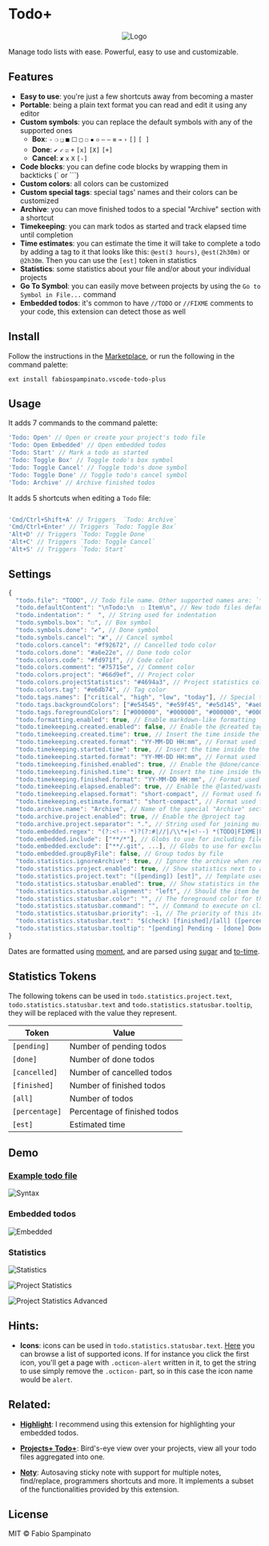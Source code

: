 # Todo+

<p align="center">
	<img src="https://raw.githubusercontent.com/fabiospampinato/vscode-todo-plus/master/resources/logo/logo-128x128.png" alt="Logo">
</p>

Manage todo lists with ease. Powerful, easy to use and customizable.

## Features

- **Easy to use**: you're just a few shortcuts away from becoming a master
- **Portable**: being a plain text format you can read and edit it using any editor
- **Custom symbols**: you can replace the default symbols with any of the supported ones
  - **Box**: `-` `❍` `❑` `■` `⬜` `□` `☐` `▪` `▫` `–` `—` `≡` `→` `›` `[]` `[ ]`
  - **Done**: `✔` `✓` `☑` `+` `[x]` `[X]` `[+]`
  - **Cancel**: `✘` `x` `X` `[-]`
- **Code blocks**: you can define code blocks by wrapping them in backticks (` or ```)
- **Custom colors**: all colors can be customized
- **Custom special tags**: special tags' names and their colors can be customized
- **Archive**: you can move finished todos to a special "Archive" section with a shortcut
- **Timekeeping**: you can mark todos as started and track elapsed time until completion
- **Time estimates**: you can estimate the time it will take to complete a todo by adding a tag to it that looks like this: `@est(3 hours)`, `@est(2h30m)` or `@2h30m`. Then you can use the `[est]` token in statistics
- **Statistics**: some statistics about your file and/or about your individual projects
- **Go To Symbol**: you can easily move between projects by using the `Go to Symbol in File...` command
- **Embedded todos**: it's common to have `//TODO` or `//FIXME` comments to your code, this extension can detect those as well

## Install

Follow the instructions in the [Marketplace](https://marketplace.visualstudio.com/items?itemName=fabiospampinato.vscode-todo-plus), or run the following in the command palette:

```shell
ext install fabiospampinato.vscode-todo-plus
```

## Usage

It adds 7 commands to the command palette:

```js
'Todo: Open' // Open or create your project's todo file
'Todo: Open Embedded' // Open embedded todos
'Todo: Start' // Mark a todo as started
'Todo: Toggle Box' // Toggle todo's box symbol
'Todo: Toggle Cancel' // Toggle todo's done symbol
'Todo: Toggle Done' // Toggle todo's cancel symbol
'Todo: Archive' // Archive finished todos
```

It adds 5 shortcuts when editing a `Todo` file:

```js

'Cmd/Ctrl+Shift+A' // Triggers  `Todo: Archive`
'Cmd/Ctrl+Enter' // Triggers `Todo: Toggle Box`
'Alt+D' // Triggers `Todo: Toggle Done`
'Alt+C' // Triggers `Todo: Toggle Cancel`
'Alt+S' // Triggers `Todo: Start`
```

## Settings

```js
{
  "todo.file": "TODO", // Todo file name. Other supported names are: `*.todo`, `*.todos`, `*.task`, `*.tasks`, `*.taskpaper` and `todolist.txt`
  "todo.defaultContent": "\nTodo:\n  ☐ Item\n", // New todo files default content
  "todo.indentation": "  ", // String used for indentation
  "todo.symbols.box": "☐", // Box symbol
  "todo.symbols.done": "✔", // Done symbol
  "todo.symbols.cancel": "✘", // Cancel symbol
  "todo.colors.cancel": "#f92672", // Cancelled todo color
  "todo.colors.done": "#a6e22e", // Done todo color
  "todo.colors.code": "#fd971f", // Code color
  "todo.colors.comment": "#75715e", // Comment color
  "todo.colors.project": "#66d9ef", // Project color
  "todo.colors.projectStatistics": "#4694a3", // Project statistics color
  "todo.colors.tag": "#e6db74", // Tag color
  "todo.tags.names": ["critical", "high", "low", "today"], // Special tags' names
  "todo.tags.backgroundColors": ["#e54545", "#e59f45", "#e5d145", "#ae81ff"], // Special tags' background colors
  "todo.tags.foregroundColors": ["#000000", "#000000", "#000000", "#000000"], // Special tags' foreground colors
  "todo.formatting.enabled": true, // Enable markdown-like formatting
  "todo.timekeeping.created.enabled": false, // Enable the @created tag
  "todo.timekeeping.created.time": true, // Insert the time inside the @created tag
  "todo.timekeeping.created.format": "YY-MM-DD HH:mm", // Format used for displaying time inside @created
  "todo.timekeeping.started.time": true, // Insert the time inside the @started tag
  "todo.timekeeping.started.format": "YY-MM-DD HH:mm", // Format used for displaying time inside @started
  "todo.timekeeping.finished.enabled": true, // Enable the @done/cancelled tag. It's always enabled if you explicitly start a todo
  "todo.timekeeping.finished.time": true, // Insert the time inside the @done/cancelled tag
  "todo.timekeeping.finished.format": "YY-MM-DD HH:mm", // Format used for displaying time inside @done/cancelled
  "todo.timekeeping.elapsed.enabled": true, // Enable the @lasted/wasted tag
  "todo.timekeeping.elapsed.format": "short-compact", // Format used for displaying time diff inside @lasted/waster
  "todo.timekeeping.estimate.format": "short-compact", // Format used for the `[est]` token
  "todo.archive.name": "Archive", // Name of the special "Archive" section
  "todo.archive.project.enabled": true, // Enable the @project tag
  "todo.archive.project.separator": ".", // String used for joining multiple projects
  "todo.embedded.regex": "(?:<!-- *)?(?:#|//|/\\*+|<!--) *(TODO|FIXME|FIX|BUG|UGLY|HACK|NOTE|IDEA|REVIEW|DEBUG|OPTIMIZE)(?: |:|\"|'|`|-->|$)", // Regex used for finding embedded todos, requires double escaping
  "todo.embedded.include": ["**/*"], // Globs to use for including files
  "todo.embedded.exclude": ["**/.git", ...], // Globs to use for excluding files
  "todo.embedded.groupByFile": false, // Group todos by file
  "todo.statistics.ignoreArchive": true, // Ignore the archive when rendering statistics
  "todo.statistics.project.enabled": true, // Show statistics next to a project
  "todo.statistics.project.text": "([pending]) [est]", // Template used for rendering the text
  "todo.statistics.statusbar.enabled": true, // Show statistics in the statusbar
  "todo.statistics.statusbar.alignment": "left", // Should the item be placed to the left or right?
  "todo.statistics.statusbar.color": "", // The foreground color for this item
  "todo.statistics.statusbar.command": "", // Command to execute on click
  "todo.statistics.statusbar.priority": -1, // The priority of this item. Higher value means the item should be shown more to the left
  "todo.statistics.statusbar.text": "$(check) [finished]/[all] ([percentage]%)", // Template used for rendering the text
  "todo.statistics.statusbar.tooltip": "[pending] Pending - [done] Done - [cancelled] Cancelled" // Template used for rendering the tooltip
}
```

Dates are formatted using [moment](https://momentjs.com/docs/#/displaying/format), and are parsed using [sugar](https://sugarjs.com) and [to-time](https://www.npmjs.com/package/to-time).

## Statistics Tokens

The following tokens can be used in `todo.statistics.project.text`, `todo.statistics.statusbar.text` and `todo.statistics.statusbar.tooltip`, they will be replaced with the value they represent.

| Token          | Value                        |
|----------------|------------------------------|
| `[pending]`    | Number of pending todos      |
| `[done]`       | Number of done todos         |
| `[cancelled]`  | Number of cancelled todos    |
| `[finished]`   | Number of finished todos     |
| `[all]`        | Number of todos              |
| `[percentage]` | Percentage of finished todos |
| `[est]`        | Estimated time               |

## Demo

### [Example todo file](https://github.com/fabiospampinato/vscode-todo-plus/blob/master/resources/readme.todo)

![Syntax](resources/demo/syntax.png)

### Embedded todos

![Embedded](resources/demo/embedded.gif)

### Statistics

![Statistics](resources/demo/statistics.png)

![Project Statistics](resources/demo/project_statistics.png)

![Project Statistics Advanced](resources/demo/project_statistics_adv.gif)

## Hints:

- **Icons**: icons can be used in `todo.statistics.statusbar.text`. [Here](https://octicons.github.com/) you can browse a list of supported icons. If for instance you click the first icon, you'll get a page with `.octicon-alert` written in it, to get the string to use simply remove the `.octicon-` part, so in this case the icon name would be `alert`.

## Related:

- **[Highlight](https://marketplace.visualstudio.com/items?itemName=fabiospampinato.vscode-highlight)**: I recommend using this extension for highlighting your embedded todos.

- **[Projects+ Todo+](https://marketplace.visualstudio.com/items?itemName=fabiospampinato.vscode-projects-plus-todo-plus)**: Bird's-eye view over your projects, view all your todo files aggregated into one.

- **[Noty](https://github.com/fabiospampinato/noty)**: Autosaving sticky note with support for multiple notes, find/replace, programmers shortcuts and more. It implements a subset of the functionalities provided by this extension.

## License

MIT © Fabio Spampinato
